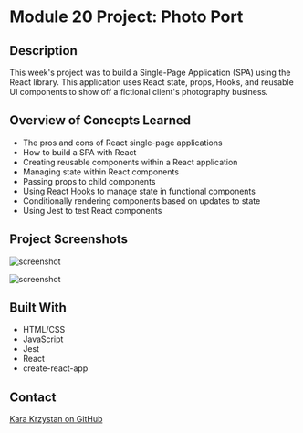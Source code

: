 # Module 20 Project: Photo Port

## Description
This week's project was to build a Single-Page Application (SPA) using the React library. This application uses React state, props, Hooks, and reusable UI components to show off a fictional client's photography business.  

## Overview of Concepts Learned
* The pros and cons of React single-page applications  
* How to build a SPA with React  
* Creating reusable components within a React application  
* Managing state within React components  
* Passing props to child components  
* Using React Hooks to manage state in functional components
* Conditionally rendering components based on updates to state  
* Using Jest to test React components

## Project Screenshots

![screenshot](https://github.com/kara-krzystan/photo-port/blob/feature/contact/public/screenshots/screenshot_1.png)  

![screenshot](https://github.com/kara-krzystan/photo-port/blob/feature/contact/public/screenshots/screenshot_2.jpg)  

## Built With
* HTML/CSS
* JavaScript  
* Jest
* React
* create-react-app

## Contact
[Kara Krzystan on GitHub](http://github.com/kara-krzystan)
